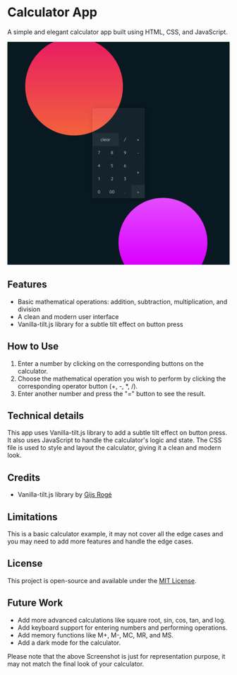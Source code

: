 # Calculator App

A simple and elegant calculator app built using HTML, CSS, and JavaScript.

![Calculator Screenshot](calculator.png)

## Features

- Basic mathematical operations: addition, subtraction, multiplication, and division
- A clean and modern user interface
- Vanilla-tilt.js library for a subtle tilt effect on button press

## How to Use

1. Enter a number by clicking on the corresponding buttons on the calculator.
2. Choose the mathematical operation you wish to perform by clicking the corresponding operator button (+, -, *, /).
3. Enter another number and press the "=" button to see the result.

## Technical details

This app uses Vanilla-tilt.js library to add a subtle tilt effect on button press. It also uses JavaScript to handle the calculator's logic and state. The CSS file is used to style and layout the calculator, giving it a clean and modern look.

## Credits

* Vanilla-tilt.js library by [Gijs Rogé](https://gijsroge.nl/)

## Limitations

This is a basic calculator example, it may not cover all the edge cases and you may need to add more features and handle the edge cases.

## License

This project is open-source and available under the [MIT License](LICENSE).

## Future Work

- Add more advanced calculations like square root, sin, cos, tan, and log.
- Add keyboard support for entering numbers and performing operations.
- Add memory functions like M+, M-, MC, MR, and MS.
- Add a dark mode for the calculator.

Please note that the above Screenshot is just for representation purpose, it may not match the final look of your calculator.
